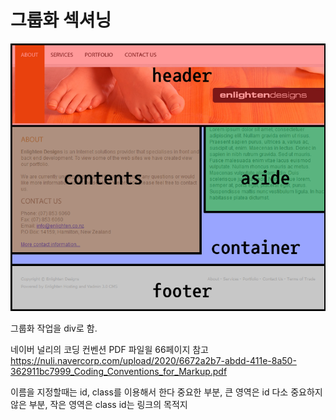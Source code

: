 # 그룹화 섹셔닝

![alt text](group.png "Title")

그룹화 작업을 div로 함.

네이버 널리의 코딩 컨벤션 PDF 파일읠 66페이지 참고
https://nuli.navercorp.com/upload/2020/6672a2b7-abdd-411e-8a50-362911bc7999_Coding_Conventions_for_Markup.pdf

이름을 지정할때는 id, class를 이용해서 한다
중요한 부분, 큰 영역은 id
다소 중요하지 않은 부분, 작은 영역은 class
id는 링크의 목적지
